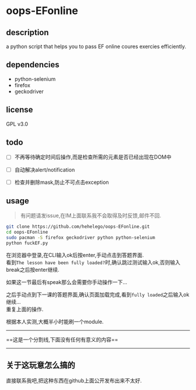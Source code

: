 # oops-EFonline

## description

a python script that helps you to pass EF online coures exercies efficiently.


## dependencies

- python-selenium
- firefox
- geckodriver

## license

GPL v3.0

## todo

- [ ] 不再等待确定时间后操作,而是检查所需的元素是否已经出现在DOM中
- [ ] 自动解决alert/notification
- [ ] 检查并删除mask,防止不可点击exception


## usage

> 有问题请发issue,在IM上面联系我不会取得及时反馈,邮件不回. 

```bash
git clone https://github.com/hehelego/oops-EFonline.git
cd oops-EFonline
sudo pacman -S firefox geckodriver python python-selenium
python fuckEF.py
```

在浏览器中登录,在CLI输入ok后按enter,手动点击到答题界面.    
看到`The lesson have been fully loaded?`时,确认跳过测试输入ok,否则输入break之后按enter继续.  

如果这一节最后有speak那么会需要你手动操作一下...  

之后手动点到下一课的答题界面,确认页面加载完成,看到`fully loaded`之后输入ok继续...  
重复上面的操作.  


根据本人实测,大概半小时能刷一个module.


--------------------------------------

==这是一个分割线,下面没有任何有意义的内容==

--------------------------------------

## 关于这玩意怎么搞的

直接联系我吧,把这种东西在github上面公开发布出来不太好.  


